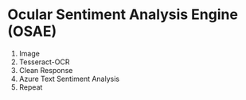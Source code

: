 # Ocular Sentiment Analysis Engine (OSAE)
1. Image
2. Tesseract-OCR
3. Clean Response
4. Azure Text Sentiment Analysis
5. Repeat
